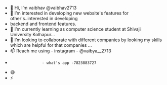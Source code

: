 - 👋 Hi, I’m vaibhav  @vaibhav2713
- 👀 I’m interested in developing new website's features for other's..interested in developing
-  backend and frontend features. 
- 🌱 I’m currently learning as computer science student at Shivaji University  Kolhapur...
- 💞️ I’m looking to collaborate with different companies by looking my skills which are helpful for that companies ...
- 📫 Reach me using - instagram - @vaibya__2713
-                   - what's app -7823883727
- 😄 
- ⚡ 
<!---
vaibhav2713/vaibhav2713 is a ✨ special ✨ repository because its `README.md` (this file) appears on your GitHub profile.
You can click the Preview link to take a look at your changes.
--->
